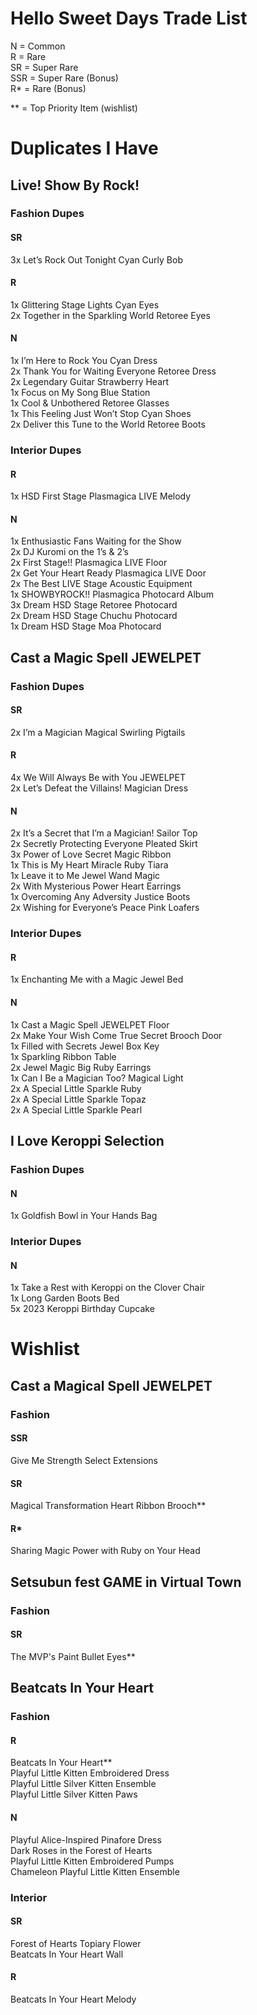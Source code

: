 # Hello Sweet Days Trade List

N = Common  
R = Rare  
SR = Super Rare  
SSR = Super Rare (Bonus)  
R* = Rare (Bonus)  

** = Top Priority Item (wishlist)  


Duplicates I Have
======

Live! Show By Rock! 
------

### Fashion Dupes

#### SR
3x Let’s Rock Out Tonight Cyan Curly Bob  

#### R
1x Glittering Stage Lights Cyan Eyes  
2x Together in the Sparkling World Retoree Eyes  

#### N
1x I’m Here to Rock You Cyan Dress  
2x Thank You for Waiting Everyone Retoree Dress  
2x Legendary Guitar Strawberry Heart  
1x Focus on My Song Blue Station  
1x Cool & Unbothered Retoree Glasses  
1x This Feeling Just Won’t Stop Cyan Shoes  
2x Deliver this Tune to the World Retoree Boots  

### Interior Dupes

#### R
1x HSD First Stage Plasmagica LIVE Melody  

#### N
1x Enthusiastic Fans Waiting for the Show  
2x DJ Kuromi on the 1’s & 2’s  
2x First Stage!! Plasmagica LIVE Floor  
2x Get Your Heart Ready Plasmagica LIVE Door  
2x The Best LIVE Stage Acoustic Equipment  
1x SHOWBYROCK!! Plasmagica Photocard Album  
3x Dream HSD Stage Retoree Photocard  
2x Dream HSD Stage Chuchu Photocard  
1x Dream HSD Stage Moa Photocard  



Cast a Magic Spell JEWELPET 
------

### Fashion Dupes

#### SR
2x I’m a Magician Magical Swirling Pigtails  

#### R
4x We Will Always Be with You JEWELPET  
2x Let’s Defeat the Villains! Magician Dress  

#### N
2x It’s a Secret that I’m a Magician! Sailor Top  
2x Secretly Protecting Everyone Pleated Skirt  
3x Power of Love Secret Magic Ribbon  
1x This is My Heart Miracle Ruby Tiara  
1x Leave it to Me Jewel Wand Magic  
2x With Mysterious Power Heart Earrings  
1x Overcoming Any Adversity Justice Boots  
2x Wishing for Everyone’s Peace Pink Loafers  

### Interior Dupes

#### R
1x Enchanting Me with a Magic Jewel Bed  

#### N
1x Cast a Magic Spell JEWELPET Floor  
2x Make Your Wish Come True Secret Brooch Door  
1x Filled with Secrets Jewel Box Key  
1x Sparkling Ribbon Table  
2x Jewel Magic Big Ruby Earrings  
1x Can I Be a Magician Too? Magical Light  
2x A Special Little Sparkle Ruby  
2x A Special Little Sparkle Topaz  
2x A Special Little Sparkle Pearl  



I Love Keroppi Selection
------

### Fashion Dupes

#### N
1x Goldfish Bowl in Your Hands Bag  

### Interior Dupes

#### N
1x Take a Rest with Keroppi on the Clover Chair  
1x Long Garden Boots Bed  
5x 2023 Keroppi Birthday Cupcake  



Wishlist
======


Cast a Magical Spell JEWELPET
------

### Fashion

#### SSR
Give Me Strength Select Extensions  

#### SR
Magical Transformation Heart Ribbon Brooch**  

#### R*
Sharing Magic Power with Ruby on Your Head  


Setsubun fest GAME in Virtual Town
------

### Fashion

#### SR
The MVP's Paint Bullet Eyes**  


Beatcats In Your Heart
------

### Fashion

#### R
Beatcats In Your Heart**  
Playful Little Kitten Embroidered Dress  
Playful Little Silver Kitten Ensemble  
Playful Little Silver Kitten Paws  

#### N
Playful Alice-Inspired Pinafore Dress  
Dark Roses in the Forest of Hearts  
Playful Little Kitten Embroidered Pumps  
Chameleon Playful Little Kitten Ensemble  

### Interior

#### SR
Forest of Hearts Topiary Flower  
Beatcats In Your Heart Wall  

#### R
Beatcats In Your Heart Melody  
